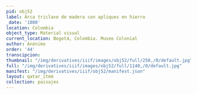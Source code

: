 ```yaml
---
pid: obj52
label: Arca triclave de madera con apliques en hierro
_date: '1800'
location: Colombia
object_type: Material visual
current_location: Bogotá, Colombia. Museo Colonial
author: Anónimo
order: '44'
transcipcion:
thumbnail: "/img/derivatives/iiif/images/obj52/full/250,/0/default.jpg"
full: "/img/derivatives/iiif/images/obj52/full/1140,/0/default.jpg"
manifest: "/img/derivatives/iiif/obj52/manifest.json"
layout: qatar_item
collection: paisajes
---
```

